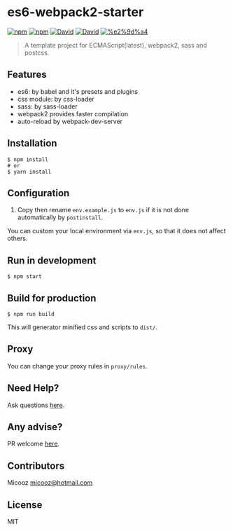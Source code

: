 # es6-webpack2-starter

[![npm](https://img.shields.io/npm/v/es6-webpack2-starter.svg?maxAge=2592000?style=flat-square)](https://www.npmjs.com/package/es6-webpack2-starter)
[![npm](https://img.shields.io/npm/l/es6-webpack2-starter.svg?maxAge=2592000?style=flat-square)](https://github.com/micooz/es6-webpack2-starter/blob/master/LICENSE)
[![David](https://img.shields.io/david/micooz/es6-webpack2-starter.svg?maxAge=2592000?style=flat-square)]()
[![David](https://img.shields.io/david/dev/micooz/es6-webpack2-starter.svg?maxAge=2592000?style=flat-square)]()
[![%e2%9d%a4](https://img.shields.io/badge/made%20with-%e2%9d%a4-ff69b4.svg?style=flat-square)](https://apporz.com)

> A template project for ECMAScript(latest), webpack2, sass and postcss.

## Features

* es6: by babel and it's presets and plugins
* css module: by css-loader
* sass: by sass-loader
* webpack2 provides faster compilation
* auto-reload by webpack-dev-server

## Installation

    $ npm install
    # or
    $ yarn install

## Configuration

1. Copy then rename `env.example.js` to `env.js` if it is not done automatically by `postinstall`.

You can custom your local environment via `env.js`, so that it does not affect others.

## Run in development

    $ npm start

## Build for production

    $ npm run build

This will generator minified css and scripts to `dist/`.

## Proxy

You can change your proxy rules in `proxy/rules`.

## Need Help?

Ask questions [here](https://github.com/micooz/es6-webpack2-starter/issues).

## Any advise?

PR welcome [here](https://github.com/micooz/es6-webpack2-starter/pulls).

## Contributors

Micooz <micooz@hotmail.com>

## License

MIT
